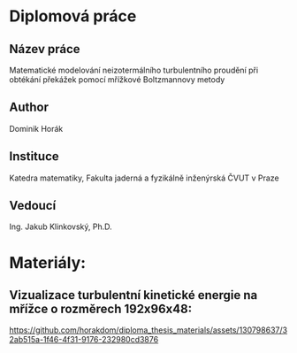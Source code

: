 ﻿# Diplomová práce

## Název práce
Matematické modelování neizotermálního turbulentního proudění při obtékání překážek pomocí mřížkové Boltzmannovy metody

## Author
Dominik Horák

## Instituce
Katedra matematiky, Fakulta jaderná a fyzikálně inženýrská ČVUT v Praze



## Vedoucí
Ing. Jakub Klinkovský, Ph.D. 

# Materiály:

## Vizualizace turbulentní kinetické energie na mřížce o rozměrech 192x96x48:
https://github.com/horakdom/diploma_thesis_materials/assets/130798637/32ab515a-1f46-4f31-9176-232980cd3876

